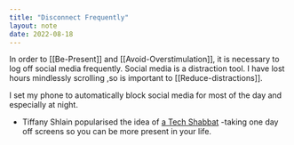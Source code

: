 ```yaml
---
title: "Disconnect Frequently"
layout: note
date: 2022-08-18
---
```


In order to [[Be-Present]] and [[Avoid-Overstimulation]], it is necessary to log off social media frequently. Social media is a distraction tool. I have lost hours mindlessly scrolling ,so is important to [[Reduce-distractions]].

I set my phone to automatically block social media for most of the day and especially at night.

-   Tiffany Shlain popularised the idea of <a href="https://www.wired.com/story/everything-you-need-to-enjoy-one-tech-free-day-a-week/" >a Tech Shabbat</a> -taking one day off screens so you can be more present in your life.
